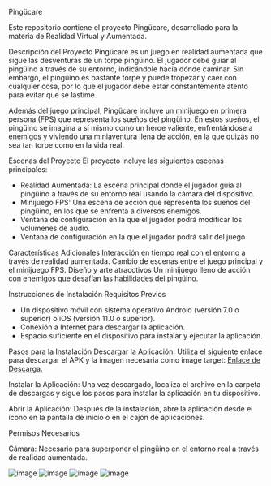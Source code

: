 Pingücare

Este repositorio contiene el proyecto Pingücare, desarrollado para la materia de Realidad Virtual y Aumentada.

Descripción del Proyecto
Pingücare es un juego en realidad aumentada que sigue las desventuras de un torpe pingüino. El jugador debe guiar al pingüino a través de su entorno, indicándole hacia dónde caminar. Sin embargo, el pingüino es bastante torpe y puede tropezar y caer con cualquier cosa, por lo que el jugador debe estar constantemente atento para evitar que se lastime.

Además del juego principal, Pingücare incluye un minijuego en primera persona (FPS) que representa los sueños del pingüino. En estos sueños, el pingüino se imagina a sí mismo como un héroe valiente, enfrentándose a enemigos y viviendo una miniaventura llena de acción, en la que quizás no sea tan torpe como en la vida real.


Escenas del Proyecto
El proyecto incluye las siguientes escenas principales:
- Realidad Aumentada: La escena principal donde el jugador guía al pingüino a través de su entorno real usando la cámara del dispositivo.
- Minijuego FPS: Una escena de acción que representa los sueños del pingüino, en los que se enfrenta a diversos enemigos.
- Ventana de configuración en la que el jugador podrá modificar los volumenes de audio.
- Ventana de configuración en la que el jugador podrá salir del juego

Características Adicionales
    Interacción en tiempo real con el entorno a través de realidad aumentada.
    Cambio de escenas entre el juego principal y el minijuego FPS.
    Diseño y arte atracctivos
    Un minijuego lleno de acción con enemigos que desafían las habilidades del pingüino.

Instrucciones de Instalación
Requisitos Previos

- Un dispositivo móvil con sistema operativo Android (versión 7.0 o superior) o iOS (versión 11.0 o superior).
- Conexión a Internet para descargar la aplicación.
- Espacio suficiente en el dispositivo para instalar y ejecutar la aplicación.

Pasos para la Instalación
    Descargar la Aplicación:
        Utiliza el siguiente enlace para descargar el APK y la imagen necesaria como image target: [Enlace de Descarga.](https://mega.nz/folder/12MmnSJY#84lRQQ0NIq7cV0OYlfwyZQ)

Instalar la Aplicación:
    Una vez descargado, localiza el archivo en la carpeta de descargas y sigue los pasos para instalar la aplicación en tu dispositivo.

Abrir la Aplicación:
    Después de la instalación, abre la aplicación desde el ícono en la pantalla de inicio o en el cajón de aplicaciones.

Permisos Necesarios

Cámara: Necesario para superponer el pingüino en el entorno real a través de realidad aumentada.


![image](https://github.com/user-attachments/assets/dfe16632-abf4-4bcb-a38a-070fe5c8502f)
![image](https://github.com/user-attachments/assets/d6a77eec-567d-4ca4-be0f-2030afe501f8)
![image](https://github.com/user-attachments/assets/1873b2b2-aeb4-4e1f-adab-d91dcfbb815d)
![image](https://github.com/user-attachments/assets/bae386da-94c4-4594-9849-7de010c8f300)


    
